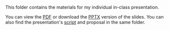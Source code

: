 This folder contains the materials for my individual in-class presentation.

You can view the [PDF](/Feb%209%20-%20Individual%20Presentation/Power%20of%20the%20Mass.pdf) or download the [PPTX](/Feb%209%20-%20Individual%20Presentation/Power%20of%20the%20Mass.pptx) version of the slides. You can also find the presentation's [script](/Feb%209%20-%20Individual%20Presentation/Script.md) and proposal in the same folder.
